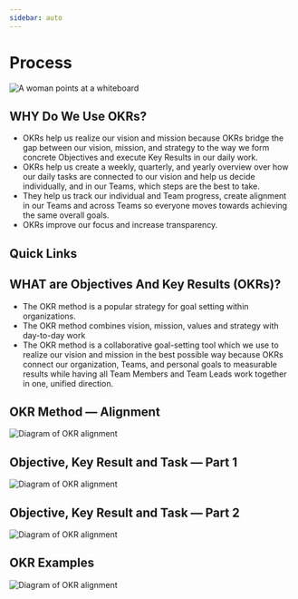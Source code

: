```yaml
---
sidebar: auto
---
```


# Process

![A woman points at a whiteboard](/hero-three.png)

## WHY Do We Use OKRs?

-   OKRs help us realize our vision and mission because OKRs bridge the gap between our vision, mission, and strategy to the way we form concrete Objectives and execute Key Results in our daily work.
-   OKRs help us create a weekly, quarterly, and yearly overview over how our daily tasks are connected to our vision and help us decide individually, and in our Teams, which steps are the best to take.
-   They help us track our individual and Team progress, create alignment in our Teams and across Teams so everyone moves towards achieving the same overall goals.
-   OKRs improve our focus and increase transparency.

## Quick Links

<ChildTableOfContents :header="true"/>

## WHAT are Objectives And Key Results (OKRs)?

-   The OKR method is a popular strategy for goal setting within organizations.
-   The OKR method combines vision, mission, values and strategy with day-to-day work
-   The OKR method is a collaborative goal-setting tool which we use to realize our vision and mission in the best possible way because OKRs connect our organization, Teams, and personal goals to measurable results while having all Team Members and Team Leads work together in one, unified direction.

## OKR Method — Alignment

![Diagram of OKR alignment](/okr-alignment.png)

## Objective, Key Result and Task — Part 1

![Diagram of OKR alignment](/okr-part-1.png)

## Objective, Key Result and Task — Part 2

![Diagram of OKR alignment](/okr-part-2.png)

## OKR Examples

![Diagram of OKR alignment](/okr-alignment.png)

